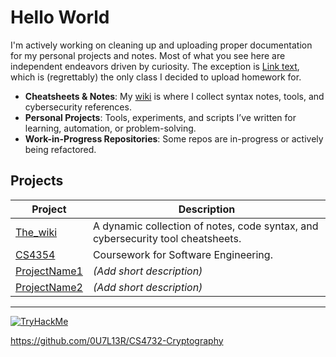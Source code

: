 

# Hello World

I'm actively working on cleaning up and uploading proper documentation for my personal projects and notes. Most of what you see here are independent endeavors driven by curiosity.
The exception is [Link text]([https://website-name.com](https://github.com/0U7L13R/CS4732-Cryptography) 'CS4732'), which is (regrettably) the only class I decided to upload homework for.

- **Cheatsheets & Notes**: My [wiki](https://github.com/yourusername/The_wiki) is where I collect syntax notes, tools, and cybersecurity references.
- **Personal Projects**: Tools, experiments, and scripts I’ve written for learning, automation, or problem-solving.
-  **Work-in-Progress Repositories**: Some repos are in-progress or actively being refactored.

## Projects

| Project | Description |
|--------|-------------|
| [The_wiki](https://github.com/yourusername/The_wiki) | A dynamic collection of notes, code syntax, and cybersecurity tool cheatsheets. |
| [CS4354](https://github.com/yourusername/CS4354) | Coursework for Software Engineering. |
| [ProjectName1](https://github.com/yourusername/ProjectName1) | *(Add short description)* |
| [ProjectName2](https://github.com/yourusername/ProjectName2) | *(Add short description)* |
<!-- Add or remove rows as needed -->

---

[![TryHackMe](https://tryhackme-badges.s3.amazonaws.com/0U7L13R.png)](https://tryhackme.com/p/0U7L13R)



https://github.com/0U7L13R/CS4732-Cryptography


